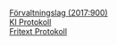 
[Förvaltningslag (2017:900)](https://www.riksdagen.se/sv/dokument-och-lagar/dokument/svensk-forfattningssamling/forvaltningslag-2017900_sfs-2017-900/)  
[KI Protokoll](https://medarbetare.ki.se/vart-ki/att-skriva-protokoll)  
[Fritext Protokoll](http://fritext.se/svenska/texttyp/protokoll.html)  
